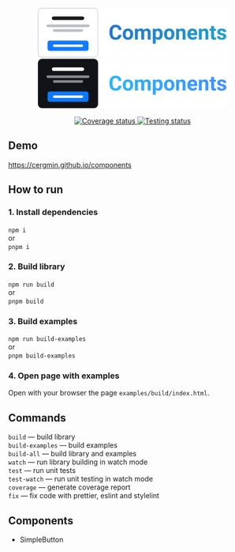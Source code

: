 <p align="center">
  <img alt="The logo of React components library" src="./light_logo.svg#gh-light-mode-only" height="100">
  <img alt="The logo of React components library" src="./dark_logo.svg#gh-dark-mode-only" height="100">
</p>

<p align="center">
  <a href="https://codecov.io/gh/cergmin/components">
    <img alt="Coverage status" src="https://codecov.io/gh/cergmin/components/branch/main/graph/badge.svg?token=GLLDOYT6FW"/>
  </a>
  <a href="https://github.com/cergmin/components/actions/workflows/ci.yml">
    <img alt="Testing status" src="https://github.com/cergmin/components/actions/workflows/ci.yml/badge.svg">
  </a>
</p>

## Demo
https://cergmin.github.io/components

## How to run

### 1. Install dependencies
`npm i`<br>
or<br>
`pnpm i`

### 2. Build library
`npm run build`<br>
or<br>
`pnpm build`

### 3. Build examples
`npm run build-examples`<br>
or<br>
`pnpm build-examples`

### 4. Open page with examples
Open with your browser the page `examples/build/index.html`.

## Commands
`build` — build library<br>
`build-examples` — build examples<br>
`build-all` — build library and examples<br>
`watch` — run library building in watch mode<br>
`test` — run unit tests<br>
`test-watch` — run unit testing in watch mode<br>
`coverage` — generate coverage report<br>
`fix` — fix code with prettier, eslint and stylelint<br>

## Components
- SimpleButton
